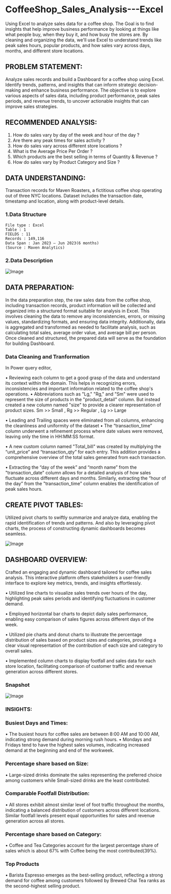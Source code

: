# CoffeeShop_Sales_Analysis---Excel
Using Excel to analyze sales data for a coffee shop. The Goal is to find insights that help improve business performance by looking at things like what people buy, when they buy it, and how busy the stores are. By cleaning and organizing the data, we'll use Excel to understand trends like peak sales hours, popular products, and how sales vary across days, months, and different store locations. 


## PROBLEM STATEMENT:


Analyze sales records and build a Dashboard for a coffee shop using Excel. Identify trends, patterns, and insights that can inform strategic decision-making and enhance business performance. The objective is to explore various aspects of sales data, including product performance, peak sales periods, and revenue trends, to uncover actionable insights that can improve sales strategies.


## RECOMMENDED ANALYSIS:


1. How do sales vary by day of the week and hour of the day ?
2. Are there any peak times for sales activity ?
3. How do sales vary across different store locations ?
4. What is the Average Price Per Order ?
5. Which products are the best selling in terms of Quantity & Revenue ?
6. How do sales vary by Product Category and Size ?


## DATA UNDERSTANDING:


Transaction records for Maven Roasters, a fictitious coffee shop operating out of three NYC locations. Dataset includes the transaction date, timestamp and location, along with product-level details.


### 1.Data Structure


    File type : Excel
    Table : 1
    FIELDS : 11
    Records : 149,116
    Data Span : Jan 2023 – Jun 2023(6 months)
    (Source : Maven Analytics)


### 2.Data Description


![Image](https://github.com/user-attachments/assets/3ccc1271-8776-455a-8c5d-c961f5e3319a)


## DATA PREPARATION:

In the data preparation step, the raw sales data from the coffee shop, including transaction records, product information will be collected and organized into a structured format suitable for analysis in Excel. This involves cleaning the data to remove any inconsistencies, errors, or missing values, standardizing formats, and ensuring data integrity. Additionally, data is aggregated and transformed as needed to facilitate analysis, such as calculating total sales, average order value, and average bill per person. Once cleaned and structured, the prepared data will serve as the foundation for building Dashboard.


### Data Cleaning and Tranformation

   
In Power query editor,

•	Reviewing each column to get a good grasp of the data and understand its context within the domain. This helps in recognizing errors, inconsistencies and important information related to the coffee shop's operations.
•	Abbreviations such as "Lg," "Rg," and "Sm" were used to represent the size of products in the "product_detail" column. But instead created a new column named "size" to provide a clearer representation of product sizes.
Sm >> Small , Rg >> Regular , Lg >> Large

•	Leading and Trailing spaces were eliminated from all columns, enhancing the cleanliness and uniformity of the dataset
•	The “transaction_time” column underwent a refinement process where date values were removed, leaving only the time in HH:MM:SS format.

•	A new custom column named "Total_bill" was created by multiplying the “unit_price” and “transaction_qty” for each entry. This addition provides a comprehensive overview of the total sales generated from each transaction.

•	Extracting the “day of the week” and “month name” from the "transaction_date" column allows for a detailed analysis of how sales fluctuate across different days and months. Similarly, extracting the “hour of the day” from the "transaction_time" column enables the identification of peak sales hours.


## CREATE PIVOT TABLES:


Utilized pivot charts to swiftly summarize and analyze data, enabling the rapid identification of trends and patterns. And also by leveraging pivot charts, the process of constructing dynamic dashboards becomes seamless.


![Image](https://github.com/user-attachments/assets/df075eab-9018-48c4-bfe0-3f155d0d2e21)


## DASHBOARD OVERVIEW:


Crafted an engaging and dynamic dashboard tailored for coffee sales analysis. This interactive platform offers stakeholders a user-friendly interface to explore key metrics, trends, and insights effortlessly.


•	Utilized line charts to visualize sales trends over hours of the day, highlighting peak sales periods and identifying fluctuations in customer demand.


•	Employed horizontal bar charts to depict daily sales performance, enabling easy comparison of sales figures across different days of the week.


•	Utilized pie charts and donut charts to illustrate the percentage distribution of sales based on product sizes and categories, providing a clear visual representation of the contribution of each size and category to overall sales.


•	Implemented column charts to display footfall and sales data for each store location, facilitating comparison of customer traffic and revenue generation across different stores.


### Snapshot


![Image](https://github.com/user-attachments/assets/ec514f80-6fad-49ee-910c-aa3251418950)


### INSIGHTS:


### Busiest Days and Times: 
•	The busiest hours for coffee sales are between 8:00 AM and 10:00 AM, indicating strong demand during morning rush hours.
•	Mondays and Fridays tend to have the highest sales volumes, indicating increased demand at the beginning and end of the workweek.


### Percentage share based on Size:
•	Large-sized drinks dominate the sales representing the preferred choice among customers while Small-sized drinks are the least contributed.


### Comparable Footfall Distribution:
•	All stores exhibit almost similar level of foot traffic throughout the months, indicating a balanced distribution of customers across different locations. Similar footfall levels present equal opportunities for sales and revenue generation across all stores.


### Percentage share based on Category:
•	Coffee and Tea Categories  account for the largest percentage share of sales which is about 67% with Coffee being the most contributed(39%).

### Top Products
•	Barista Espresso emerges as the best-selling product, reflecting a strong demand for coffee among customers followed by Brewed Chai Tea ranks as the second-highest selling product.




